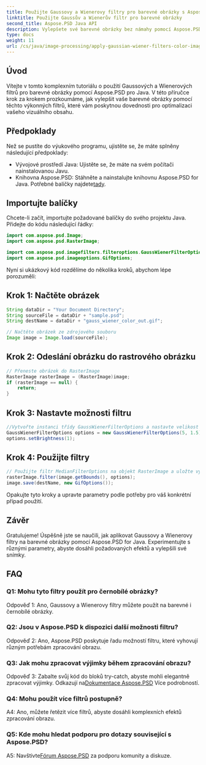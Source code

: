 ```yaml
---
title: Použijte Gaussovy a Wienerovy filtry pro barevné obrázky s Aspose.PSD pro Java
linktitle: Použijte Gaussův a Wienerův filtr pro barevné obrázky
second_title: Aspose.PSD Java API
description: Vylepšete své barevné obrázky bez námahy pomocí Aspose.PSD pro Java. Naučte se používat Gaussovy a Wienerovy filtry krok za krokem pro ohromující vizuální výsledky.
type: docs
weight: 11
url: /cs/java/image-processing/apply-gaussian-wiener-filters-color-image/
---
```

## Úvod

Vítejte v tomto komplexním tutoriálu o použití Gaussových a Wienerových filtrů pro barevné obrázky pomocí Aspose.PSD pro Java. V této příručce krok za krokem prozkoumáme, jak vylepšit vaše barevné obrázky pomocí těchto výkonných filtrů, které vám poskytnou dovednosti pro optimalizaci vašeho vizuálního obsahu.

## Předpoklady

Než se pustíte do výukového programu, ujistěte se, že máte splněny následující předpoklady:

- Vývojové prostředí Java: Ujistěte se, že máte na svém počítači nainstalovanou Javu.
-  Knihovna Aspose.PSD: Stáhněte a nainstalujte knihovnu Aspose.PSD for Java. Potřebné balíčky najdete[tady](https://releases.aspose.com/psd/java/).

## Importujte balíčky

Chcete-li začít, importujte požadované balíčky do svého projektu Java. Přidejte do kódu následující řádky:

```java
import com.aspose.psd.Image;
import com.aspose.psd.RasterImage;

import com.aspose.psd.imagefilters.filteroptions.GaussWienerFilterOptions;
import com.aspose.psd.imageoptions.GifOptions;
```

Nyní si ukázkový kód rozdělíme do několika kroků, abychom lépe porozuměli:

## Krok 1: Načtěte obrázek

```java
String dataDir = "Your Document Directory";
String sourceFile = dataDir + "sample.psd";
String destName = dataDir + "gauss_wiener_color_out.gif";

// Načtěte obrázek ze zdrojového souboru
Image image = Image.load(sourceFile);
```

## Krok 2: Odeslání obrázku do rastrového obrázku

```java
// Přeneste obrázek do RasterImage
RasterImage rasterImage = (RasterImage)image;
if (rasterImage == null) {
    return;
}
```

## Krok 3: Nastavte možnosti filtru

```java
//Vytvořte instanci třídy GaussWienerFilterOptions a nastavte velikost poloměru a hodnotu vyhlazení.
GaussWienerFilterOptions options = new GaussWienerFilterOptions(5, 1.5);
options.setBrightness(1);
```

## Krok 4: Použijte filtry

```java
// Použijte filtr MedianFilterOptions na objekt RasterImage a uložte výsledný obrázek
rasterImage.filter(image.getBounds(), options);
image.save(destName, new GifOptions());
```

Opakujte tyto kroky a upravte parametry podle potřeby pro váš konkrétní případ použití.

## Závěr

Gratulujeme! Úspěšně jste se naučili, jak aplikovat Gaussovy a Wienerovy filtry na barevné obrázky pomocí Aspose.PSD for Java. Experimentujte s různými parametry, abyste dosáhli požadovaných efektů a vylepšili své snímky.

## FAQ

### Q1: Mohu tyto filtry použít pro černobílé obrázky?

Odpověď 1: Ano, Gaussovy a Wienerovy filtry můžete použít na barevné i černobílé obrázky.

### Q2: Jsou v Aspose.PSD k dispozici další možnosti filtru?

Odpověď 2: Ano, Aspose.PSD poskytuje řadu možností filtru, které vyhovují různým potřebám zpracování obrazu.

### Q3: Jak mohu zpracovat výjimky během zpracování obrazu?

 Odpověď 3: Zabalte svůj kód do bloků try-catch, abyste mohli elegantně zpracovat výjimky. Odkazují na[Dokumentace Aspose.PSD](https://reference.aspose.com/psd/java/) Více podrobností.

### Q4: Mohu použít více filtrů postupně?

A4: Ano, můžete řetězit více filtrů, abyste dosáhli komplexních efektů zpracování obrazu.

### Q5: Kde mohu hledat podporu pro dotazy související s Aspose.PSD?

 A5: Navštivte[Fórum Aspose.PSD](https://forum.aspose.com/c/psd/34) za podporu komunity a diskuze.